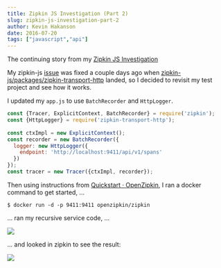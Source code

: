 ```yaml
---
title: Zipkin JS Investigation (Part 2)
slug: zipkin-js-investigation-part-2
author: Kevin Hakanson
date: 2016-07-20
tags: ["javascript","api"]
---
```

The continuing story from my [Zipkin JS Investigation](../2016-06-10-zipkin-js-investigation)

My zipkin-js [issue](https://github.com/openzipkin/zipkin-js/issues/15) was fixed a couple days ago when [zipkin-js/packages/zipkin-transport-http](https://github.com/openzipkin/zipkin-js/tree/master/packages/zipkin-transport-http) landed, so I decided to revisit my test project and see how it works.

I updated my `app.js` to use `BatchRecorder` and `HttpLogger`.

```javascript
const {Tracer, ExplicitContext, BatchRecorder} = require('zipkin');  
const {HttpLogger} = require('zipkin-transport-http');  
  
const ctxImpl = new ExplicitContext();  
const recorder = new BatchRecorder({  
  logger: new HttpLogger({  
    endpoint: 'http://localhost:9411/api/v1/spans'  
  })  
});  
const tracer = new Tracer({ctxImpl, recorder});  
```

Then using instructions from [Quickstart · OpenZipkin](http://zipkin.io/pages/quickstart.html), I ran a docker command to get started, ...

```console
$ docker run -d -p 9411:9411 openzipkin/zipkin
```

... ran my recursive service code, ...

[![](images/pastedImage_24.png)](images/pastedImage_24.png)

... and looked in zipkin to see the result:

[![](images/pastedImage_0.png)](images/pastedImage_0.png)
